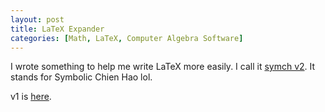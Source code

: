 ```yaml
---
layout: post
title: LaTeX Expander
categories: [Math, LaTeX, Computer Algebra Software]
---
```

I wrote something to help me write LaTeX more easily. I call it [symch v2](/downloads/symch2.html). It stands for Symbolic Chien Hao lol.

v1 is [here](/downloads/symch.html).
